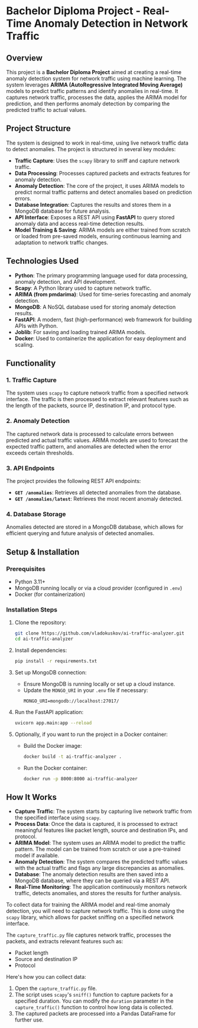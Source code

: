 # Bachelor Diploma Project - Real-Time Anomaly Detection in Network Traffic

## Overview

This project is a **Bachelor Diploma Project** aimed at creating a real-time anomaly detection system for network traffic using machine learning. The system leverages **ARIMA (AutoRegressive Integrated Moving Average)** models to predict traffic patterns and identify anomalies in real-time. It captures network traffic, processes the data, applies the ARIMA model for prediction, and then performs anomaly detection by comparing the predicted traffic to actual values.

## Project Structure

The system is designed to work in real-time, using live network traffic data to detect anomalies. The project is structured in several key modules:

- **Traffic Capture**: Uses the `scapy` library to sniff and capture network traffic.
- **Data Processing**: Processes captured packets and extracts features for anomaly detection.
- **Anomaly Detection**: The core of the project, it uses ARIMA models to predict normal traffic patterns and detect anomalies based on prediction errors.
- **Database Integration**: Captures the results and stores them in a MongoDB database for future analysis.
- **API Interface**: Exposes a REST API using **FastAPI** to query stored anomaly data and access real-time detection results.
- **Model Training & Saving**: ARIMA models are either trained from scratch or loaded from pre-saved models, ensuring continuous learning and adaptation to network traffic changes.

## Technologies Used

- **Python**: The primary programming language used for data processing, anomaly detection, and API development.
- **Scapy**: A Python library used to capture network traffic.
- **ARIMA (from pmdarima)**: Used for time-series forecasting and anomaly detection.
- **MongoDB**: A NoSQL database used for storing anomaly detection results.
- **FastAPI**: A modern, fast (high-performance) web framework for building APIs with Python.
- **Joblib**: For saving and loading trained ARIMA models.
- **Docker**: Used to containerize the application for easy deployment and scaling.

## Functionality

### 1. **Traffic Capture**
The system uses `scapy` to capture network traffic from a specified network interface. The traffic is then processed to extract relevant features such as the length of the packets, source IP, destination IP, and protocol type.

### 2. **Anomaly Detection**
The captured network data is processed to calculate errors between predicted and actual traffic values. ARIMA models are used to forecast the expected traffic pattern, and anomalies are detected when the error exceeds certain thresholds.

### 3. **API Endpoints**
The project provides the following REST API endpoints:
- **`GET /anomalies`**: Retrieves all detected anomalies from the database.
- **`GET /anomalies/latest`**: Retrieves the most recent anomaly detected.

### 4. **Database Storage**
Anomalies detected are stored in a MongoDB database, which allows for efficient querying and future analysis of detected anomalies.

## Setup & Installation

### Prerequisites
- Python 3.11+
- MongoDB running locally or via a cloud provider (configured in `.env`)
- Docker (for containerization)

### Installation Steps

1. Clone the repository:
    ```bash
    git clone https://github.com/vladokuskov/ai-traffic-analyzer.git
    cd ai-traffic-analyzer
    ```

2. Install dependencies:
    ```bash
    pip install -r requirements.txt
    ```

3. Set up MongoDB connection:
    - Ensure MongoDB is running locally or set up a cloud instance.
    - Update the `MONGO_URI` in your `.env` file if necessary:
      ```
      MONGO_URI=mongodb://localhost:27017/
      ```

4. Run the FastAPI application:
    ```bash
    uvicorn app.main:app --reload
    ```

5. Optionally, if you want to run the project in a Docker container:
    - Build the Docker image:
      ```bash
      docker build -t ai-traffic-analyzer .
      ```
    - Run the Docker container:
      ```bash
      docker run -p 8000:8000 ai-traffic-analyzer
      ```

## How It Works

- **Capture Traffic**: The system starts by capturing live network traffic from the specified interface using `scapy`.
- **Process Data**: Once the data is captured, it is processed to extract meaningful features like packet length, source and destination IPs, and protocol.
- **ARIMA Model**: The system uses an ARIMA model to predict the traffic pattern. The model can be trained from scratch or use a pre-trained model if available.
- **Anomaly Detection**: The system compares the predicted traffic values with the actual traffic and flags any large discrepancies as anomalies.
- **Database**: The anomaly detection results are then saved into a MongoDB database, where they can be queried via a REST API.
- **Real-Time Monitoring**: The application continuously monitors network traffic, detects anomalies, and stores the results for further analysis.

To collect data for training the ARIMA model and real-time anomaly detection, you will need to capture network traffic. This is done using the `scapy` library, which allows for packet sniffing on a specified network interface.

The `capture_traffic.py` file captures network traffic, processes the packets, and extracts relevant features such as:
- Packet length
- Source and destination IP
- Protocol

Here's how you can collect data:

1. Open the `capture_traffic.py` file.
2. The script uses `scapy`'s `sniff()` function to capture packets for a specified duration. You can modify the `duration` parameter in the `capture_traffic()` function to control how long data is collected.
3. The captured packets are processed into a Pandas DataFrame for further use.
